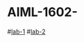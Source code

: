 # AIML-1602-
#[lab-1](https://colab.research.google.com/github/2303A51602/AIML-1602-/blob/main/AIML_assiignment_1.ipynb)
#[lab-2](https://github.com/2303A51602/AIML-1602-/blob/main/AIML_assignment_2.ipynb)
